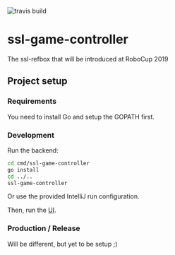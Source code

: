 ![travis build](https://travis-ci.org/g3force/ssl-game-controller.svg?branch=master "travis build status")

# ssl-game-controller

The ssl-refbox that will be introduced at RoboCup 2019

## Project setup

### Requirements
You need to install Go and setup the GOPATH first.

### Development
Run the backend:
```bash
cd cmd/ssl-game-controller
go install
cd ../..
ssl-game-controller
```
Or use the provided IntelliJ run configuration.

Then, run the [UI](ui/README.md).

### Production / Release
Will be different, but yet to be setup ;)